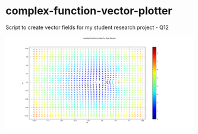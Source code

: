 # complex-function-vector-plotter
Script to create vector fields for my student research project - Q12

![z_1](https://github.com/KyleDerEchte/complex-function-vector-plotter/blob/master/assests/z_1.png?raw=true)

